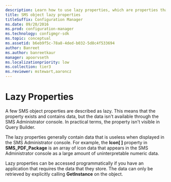 ```yaml
---
description: Learn how to use lazy properties, which are properties that exist and contain data, but the data isn't available through the SMS Administrator console.
title: SMS object lazy properties
titleSuffix: Configuration Manager
ms.date: 09/20/2016
ms.prod: configuration-manager
ms.technology: configmgr-sdk
ms.topic: conceptual
ms.assetid: b6eb9f5c-78a8-4ded-b032-5d8c4f533694
author: Banreet
ms.author: banreetkaur
manager: apoorvseth
ms.localizationpriority: low
ms.collection: tier3
ms.reviewer: mstewart,aaroncz 
---
```

# Lazy Properties
A few SMS object properties are described as lazy. This means that the property exists and contains data, but the data isn't available through the SMS Administrator console. In practical terms, the property isn't visible in Query Builder.  

 The lazy properties generally contain data that is useless when displayed in the SMS Administrator console. For example, the **Icon[ ]** property in **SMS_PDF_Package** is an array of icon data that appears in the SMS Administrator console as a large amount of uninterpretable numeric data.  

 Lazy properties can be accessed programmatically if you have an application that requires the data that they store. The data can only be retrieved by explicitly calling **GetInstance** on the object.
